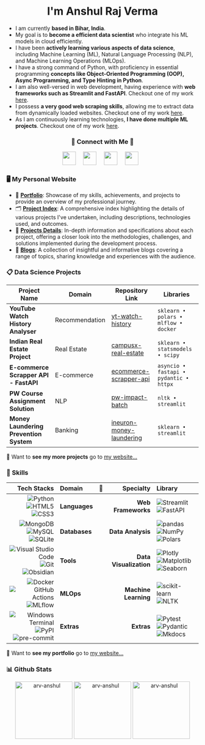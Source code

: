 <h1 align="center" style="font-weight: bold;">I'm Anshul Raj Verma</h1>

- I am currently **based in Bihar, India**.
- My goal is to **become a efficient data scientist** who integrate his ML models in cloud efficiently.
- I have been **actively learning various aspects of data science**, including Machine Learning (ML), Natural Language Processing (NLP), and Machine Learning Operations (MLOps).
- I have a strong command of Python, with proficiency in essential programming **concepts like Object-Oriented Programming (OOP), Async Programming, and Type Hinting in Python**.
- I am also well-versed in web development, having experience with **web frameworks such as Streamlit and FastAPI**. Checkout one of my work [here](https://github.com/arv-anshul/yt-watch-history).
- I possess **a very good web scraping skills**, allowing me to extract data from dynamically loaded websites. Checkout one of my work [here](https://github.com/arv-anshul/ecommerce-scrapper-api).
- As I am continuously learning technologies, **I have done multiple ML projects**. Checkout one of my work [here](https://github.com/arv-anshul/yt-watch-history).

<h3 align="center" style="font-weight: bold;">🤝 Connect with Me 🤝</h3>

<p align="center">
  <a href="https://arv-anshul.github.com/" title="My Personal Website"><img width="35px" src="https://emojigraph.org/media/apple/man-technologist_1f468-200d-1f4bb.png"></a> &nbsp;&nbsp;&nbsp;
  <a href="https://www.github.com/arv-anshul"><img width="35px" src="https://cdn2.iconfinder.com/data/icons/social-icons-33/128/Github-512.png"></a> &nbsp;&nbsp;&nbsp;
  <a href="https://www.linkedin.com/in/arv-anshul"><img width="35px" src="https://cdn.jsdelivr.net/gh/devicons/devicon/icons/linkedin/linkedin-original.svg"></a> &nbsp;&nbsp;&nbsp;
  <a href="mailto:arv.anshul.1864@gmail.com"><img width="35px" src="https://cdn.jsdelivr.net/gh/devicons/devicon/icons/google/google-original.svg"></a>&nbsp;&nbsp;&nbsp;
</p>

### 🖥️ My Personal Website

- 👨 [**Portfolio**](https://arv-anshul.github.io/about "See My Portfolio"): Showcase of my skills, achievements, and projects to provide an overview of my professional journey.
- 🗂️ [**Project Index**](https://arv-anshul.github.io/projects "See My Projects"): A comprehensive index highlighting the details of various projects I've undertaken, including descriptions, technologies used, and outcomes.
- 📓 [**Projects Details**](https://arv-anshul.github.io/projects "See My Projects Details"): In-depth information and specifications about each project, offering a closer look into the methodologies, challenges, and solutions implemented during the development process.
- 📝 [**Blogs**](https://arv-anshul.github.io/blog "See My Blogs"): A collection of insightful and informative blogs covering a range of topics, sharing knowledge and experiences with the audience.

### 📋 Data Science Projects

| Project Name                           | Domain         | Repository Link                                                                    | Libraries                              |
| -------------------------------------- | -------------- | ---------------------------------------------------------------------------------- | -------------------------------------- |
| **YouTube Watch History Analyser**     | Recommendation | [yt-watch-history](https://github.com/arv-anshul/yt-watch-history)                 | `sklearn • polars • mlflow • docker`   |
| **Indian Real Estate Project**         | Real Estate    | [campusx-real-estate](https://github.com/arv-anshul/campusx-real-estate)           | `sklearn • statsmodels • scipy`        |
| **E-commerce Scrapper API - FastAPI**  | E-commerce     | [ecommerce-scrapper-api](https://github.com/arv-anshul/ecommerce-scrapper-api)     | `asyncio • fastapi • pydantic • httpx` |
| **PW Course Assignment Solution**      | NLP            | [pw-impact-batch](http://github.com/arv-anshul/pw-impact-batch)                    | `nltk • streamlit`                     |
| **Money Laundering Prevention System** | Banking        | [ineuron-money-laundering](https://github.com/arv-anshul/ineuron-money-laundering) | `sklearn • streamlit`                  |

👀 Want to **see my more projects** go to [my website...](https://arv-anshul.github.io/projects)

### 🚀 Skills

|                                                                                                                                                                                                                                                            Tech Stacks | Domain        | 🤗  |              Specialty | Library                                                                                                                                                                                                                                                                       |
| ---------------------------------------------------------------------------------------------------------------------------------------------------------------------------------------------------------------------------------------------------------------------: | :------------ | :-: | ---------------------: | :---------------------------------------------------------------------------------------------------------------------------------------------------------------------------------------------------------------------------------------------------------------------------- |
|                                 ![Python](https://img.shields.io/badge/Python-3776AB?logo=python&logoColor=fff) ![HTML5](https://img.shields.io/badge/HTML5-E34F26?logo=html5&logoColor=fff) ![CSS3](https://img.shields.io/badge/CSS3-1572B6?logo=css3&logoColor=fff) | **Languages** |     |     **Web Frameworks** | ![Streamlit](https://img.shields.io/badge/Streamlit-FF4B4B?logo=streamlit&logoColor=fff) ![FastAPI](https://img.shields.io/badge/FastAPI-009688?logo=fastapi&logoColor=fff)                                                                                                   |
|                        ![MongoDB](https://img.shields.io/badge/MongoDB-47A248?logo=mongodb&logoColor=fff) ![MySQL](https://img.shields.io/badge/MySQL-4479A1?logo=mysql&logoColor=fff) ![SQLite](https://img.shields.io/badge/SQLite-003B57?logo=sqlite&logoColor=fff) | **Databases** |     |      **Data Analysis** | ![pandas](https://img.shields.io/badge/pandas-150458?logo=pandas&logoColor=fff) ![NumPy](https://img.shields.io/badge/NumPy-013243?logo=numpy&logoColor=fff) ![Polars](https://img.shields.io/badge/Polars-CD792C?logo=polars&logoColor=fff)                                  |
|  ![Visual Studio Code](https://img.shields.io/badge/VS%20Code-007ACC?logo=visualstudiocode&logoColor=fff) ![Git](https://img.shields.io/badge/Git-F05032?logo=git&logoColor=fff) ![Obsidian](https://img.shields.io/badge/Obsidian-7C3AED?logo=obsidian&logoColor=fff) | **Tools**     |     | **Data Visualization** | ![Plotly](https://img.shields.io/badge/Plotly-3F4F75?logo=plotly&logoColor=fff) ![Matplotlib](https://img.shields.io/badge/Matplotlib-3776AB?logo=matplotlib&logoColor=fff) ![Seaborn](https://img.shields.io/badge/Seaborn-3776AB?logo=seaborn&logoColor=fff)                |
|        ![Docker](https://img.shields.io/badge/Docker-2496ED?logo=docker&logoColor=fff) ![GitHub Actions](https://img.shields.io/badge/Actions-2088FF?logo=githubactions&logoColor=fff) ![MLflow](https://img.shields.io/badge/MLflow-0194E2?logo=mlflow&logoColor=fff) | **MLOps**     |     |   **Machine Learning** | ![scikit-learn](https://img.shields.io/badge/scikit--learn-F7931E?logo=scikitlearn&logoColor=fff) ![NLTK](https://img.shields.io/badge/NLTK-3776AB?logo=python&logoColor=fff)                                                                                                 |
| ![Windows Terminal](https://img.shields.io/badge/BASH-4D4D4D?logo=windowsterminal&logoColor=fff) ![PyPI](https://img.shields.io/badge/PyPI-3775A9?logo=pypi&logoColor=fff) ![pre-commit](https://img.shields.io/badge/pre--commit-FAB040?logo=precommit&logoColor=fff) | **Extras**    |     |             **Extras** | ![Pytest](https://img.shields.io/badge/Pytest-0A9EDC?logo=pytest&logoColor=fff) ![Pydantic](https://img.shields.io/badge/Pydantic-E92063?logo=pydantic&logoColor=fff) ![Mkdocs](https://img.shields.io/badge/Material_for_MkDocs-526CFE?logo=MaterialForMkDocs&logoColor=fff) |

👀 Want to **see my portfolio** go to [my website...](https://arv-anshul.github.io/about)

### 📊 Github Stats

<p align="center" >
  <img src="https://github-readme-stats.vercel.app/api/top-langs?username=arv-anshul&show_icons=true&locale=en&layout=compact&theme=transparent&hide_border=true&hide=jupyter%20notebook" alt="arv-anshul" height=150>
  <img src="https://github-readme-streak-stats.herokuapp.com/?user=arv-anshul&theme=transparent&hide_border=true" alt="arv-anshul" height=150>
  <img src="https://github-readme-stats.vercel.app/api?username=arv-anshul&rank_icon=percentile&theme=transparent&hide_border=true&include_all_commits=true" alt="arv-anshul" height=150>
</p>
